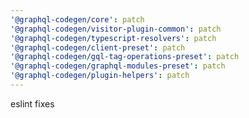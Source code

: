 ```yaml
---
'@graphql-codegen/core': patch
'@graphql-codegen/visitor-plugin-common': patch
'@graphql-codegen/typescript-resolvers': patch
'@graphql-codegen/client-preset': patch
'@graphql-codegen/gql-tag-operations-preset': patch
'@graphql-codegen/graphql-modules-preset': patch
'@graphql-codegen/plugin-helpers': patch
---
```


eslint fixes
